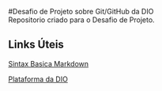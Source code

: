 #Desafio de Projeto sobre Git/GitHub da DIO  
Repositorio criado para o Desafio de Projeto.
 
## Links Úteis 
[Sintax Basica Markdown](https://www.markdownguide.org/basic-syntax/)

[Plataforma da DIO](https://www.dio.me/)
